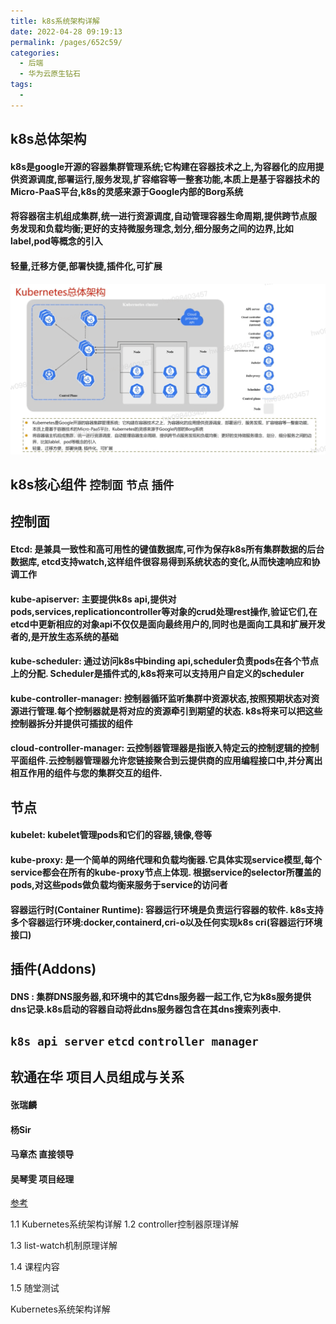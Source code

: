 ```yaml
---
title: k8s系统架构详解
date: 2022-04-28 09:19:13
permalink: /pages/652c59/
categories:
  - 后端
  - 华为云原生钻石
tags:
  - 
---
```



## k8s总体架构
  #### k8s是google开源的容器集群管理系统;它构建在容器技术之上,为容器化的应用提供资源调度,部署运行,服务发现,扩容缩容等一整套功能,本质上是基于容器技术的Micro-PaaS平台,k8s的灵感来源于Google内部的Borg系统
  #### 将容器宿主机组成集群,统一进行资源调度,自动管理容器生命周期,提供跨节点服务发现和负载均衡;更好的支持微服务理念,划分,细分服务之间的边界,比如label,pod等概念的引入
  #### 轻量,迁移方便,部署快捷,插件化,可扩展

<img src="./minilet/image-20220428093355397.png" alt="image-20220428093355397" style="zoom:80%;" />




## k8s核心组件 `控制面` `节点` `插件`


## 控制面
  #### Etcd: 是兼具一致性和高可用性的键值数据库,可作为保存k8s所有集群数据的后台数据库, etcd支持watch,这样组件很容易得到系统状态的变化,从而快速响应和协调工作
  #### kube-apiserver: 主要提供k8s api,提供对pods,services,replicationcontroller等对象的crud处理rest操作,验证它们,在etcd中更新相应的对象api不仅仅是面向最终用户的,同时也是面向工具和扩展开发者的,是开放生态系统的基础
  #### kube-scheduler: 通过访问k8s中binding api,scheduler负责pods在各个节点上的分配. Scheduler是插件式的,k8s将来可以支持用户自定义的scheduler
  #### kube-controller-manager: 控制器循环监听集群中资源状态,按照预期状态对资源进行管理.每个控制器就是将对应的资源牵引到期望的状态. k8s将来可以把这些控制器拆分并提供可插拔的组件
  #### cloud-controller-manager: 云控制器管理器是指嵌入特定云的控制逻辑的控制平面组件.云控制器管理器允许您链接聚合到云提供商的应用编程接口中,并分离出相互作用的组件与您的集群交互的组件.

## 节点
  #### kubelet: kubelet管理pods和它们的容器,镜像,卷等
  #### kube-proxy: 是一个简单的网络代理和负载均衡器.它具体实现service模型,每个service都会在所有的kube-proxy节点上体现. 根据service的selector所覆盖的pods,对这些pods做负载均衡来服务于service的访问者
  #### 容器运行时(Container Runtime): 容器运行环境是负责运行容器的软件. k8s支持多个容器运行环境:docker,containerd,cri-o以及任何实现k8s cri(容器运行环境接口)

## 插件(Addons)
  #### DNS : 集群DNS服务器,和环境中的其它dns服务器一起工作,它为k8s服务提供dns记录.k8s启动的容器自动将此dns服务器包含在其dns搜索列表中.

## `k8s api server` `etcd` `controller manager`  





## 软通在华 项目人员组成与关系
  #### 张瑞麟
  #### 杨Sir
  #### 马章杰  直接领导
  #### 吴琴雯  项目经理




[参考](https://education.huaweicloud.com/courses/course-v1:HuaweiX+CBUCNXI042+Self-paced/courseware/6817c598390d4a008e5c6f45777aa10b/ceeb63d76fd14b3b8448d0ad54e4369c/)



1.1 Kubernetes系统架构详解
1.2 controller控制器原理详解

1.3 list-watch机制原理详解

1.4 课程内容

1.5 随堂测试

Kubernetes系统架构详解


